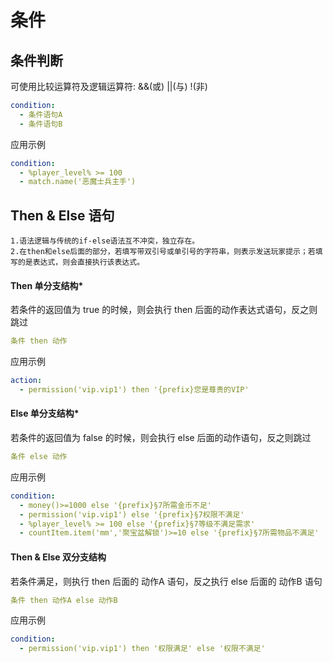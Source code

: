 # 条件

## 条件判断

可使用比较运算符及逻辑运算符: &&(或)  ||(与) !(非)

```yaml
condition:
  - 条件语句A
  - 条件语句B
```

应用示例

```yaml
condition:
  - %player_level% >= 100
  - match.name('恶魔士兵主手')
```

## Then & Else 语句

    1.语法逻辑与传统的if-else语法互不冲突，独立存在。
    2.在then和else后面的部分，若填写带双引号或单引号的字符串，则表示发送玩家提示；若填写的是表达式，则会直接执行该表达式。

#### Then  单分支结构*

若条件的返回值为 true 的时候，则会执行 then 后面的动作表达式语句，反之则跳过

```yaml
条件 then 动作
```

应用示例

```yaml
action:
  - permission('vip.vip1') then '{prefix}您是尊贵的VIP'
```

#### Else 单分支结构*

若条件的返回值为 false 的时候，则会执行 else 后面的动作语句，反之则跳过

```yaml
条件 else 动作
```

应用示例

```yaml
condition:
  - money()>=1000 else '{prefix}§7所需金币不足'
  - permission('vip.vip1') else '{prefix}§7权限不满足'
  - %player_level% >= 100 else '{prefix}§7等级不满足需求'
  - countItem.item('mm','聚宝盆解锁')>=10 else '{prefix}§7所需物品不满足'
```

#### Then & Else 双分支结构

若条件满足，则执行 then 后面的 动作A 语句，反之执行 else 后面的 动作B 语句

```yaml
条件 then 动作A else 动作B
```

应用示例

```yaml
condition:
  - permission('vip.vip1') then '权限满足' else '权限不满足'
```

